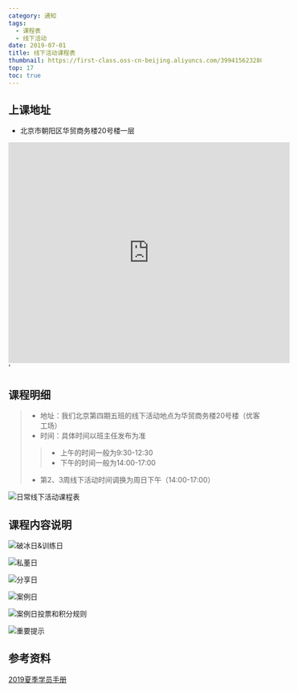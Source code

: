 ```yaml
---
category: 通知
tags:
  - 课程表
  - 线下活动
date: 2019-07-01
title: 线下活动课程表
thumbnail: https://first-class.oss-cn-beijing.aliyuncs.com/39941562328052_.pic_hd.jpg
top: 17
toc: true
---
```


## 上课地址
- 北京市朝阳区华贸商务楼20号楼一层

<!-- <iframe src="/html/map.html" width="600" height="300" frameborder="0" scrolling="no"></iframe> -->

<!-- more -->

<iframe width='560' height='440' frameborder='0' scrolling='no' marginheight='0' marginwidth='0' src='https://surl.amap.com/KwiI_0A07HyI'></iframe>'

<!-- 利用这个地址来构建地图 -->
<!-- https://lbs.amap.com/console/show/card -->

## 课程明细

> - 地址：我们北京第四期五班的线下活动地点为华贸商务楼20号楼（优客工场）
> - 时间：具体时间以班主任发布为准
  > > - 上午的时间一般为9:30-12:30
  > > - 下午的时间一般为14:00-17:00
> - 第2、3周线下活动时间调换为周日下午（14:00-17:00）

![日常线下活动课程表](https://first-class.oss-cn-beijing.aliyuncs.com/39941562328052_.pic_hd.jpg)

## 课程内容说明
![破冰日&训练日](https://first-class.oss-cn-beijing.aliyuncs.com/xianxiakeshuoming01.jpeg)

![私董日](https://first-class.oss-cn-beijing.aliyuncs.com/xianxiakeshuoming02.jpeg)

![分享日](https://first-class.oss-cn-beijing.aliyuncs.com/xianxiakeshuoming03.jpeg)

![案例日](https://first-class.oss-cn-beijing.aliyuncs.com/xianxiakeshuoming04.jpeg)

![案例日投票和积分规则](https://first-class.oss-cn-beijing.aliyuncs.com/xianxiakeshuoming05.jpeg)

![重要提示](https://first-class.oss-cn-beijing.aliyuncs.com/xianxiakeshuoming06.jpeg)


## 参考资料
[2019夏季学员手册](https://pic1cdn.luojilab.com/html/poster/picGJWnjPlYY3H8GXBwvoGM.html)